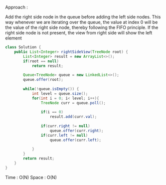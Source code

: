 Approach :

Add the right side node in the queue before adding the left side nodes. This way whenever we are iterating over the queue, the value at index 0 will be the value of the right side node, thereby following the FIFO principle. If the right side node is not present, the view from right side will show the left element
```java
class Solution {
    public List<Integer> rightSideView(TreeNode root) {
        List<Integer> result = new ArrayList<>();
        if(root == null)
            return result;
        
        Queue<TreeNode> queue = new LinkedList<>();
        queue.offer(root);
        
        while(!queue.isEmpty()) {
            int level = queue.size();
            for(int i = 0; i< level; i++){
                TreeNode curr = queue.poll();
                
                if(i == 0)
                    result.add(curr.val);
                
                if(curr.right != null)
                    queue.offer(curr.right);
                if(curr.left != null)
                    queue.offer(curr.left);
                
            }
        }
        return result;
    }
}
```
Time : O(N)
Space : O(N)
